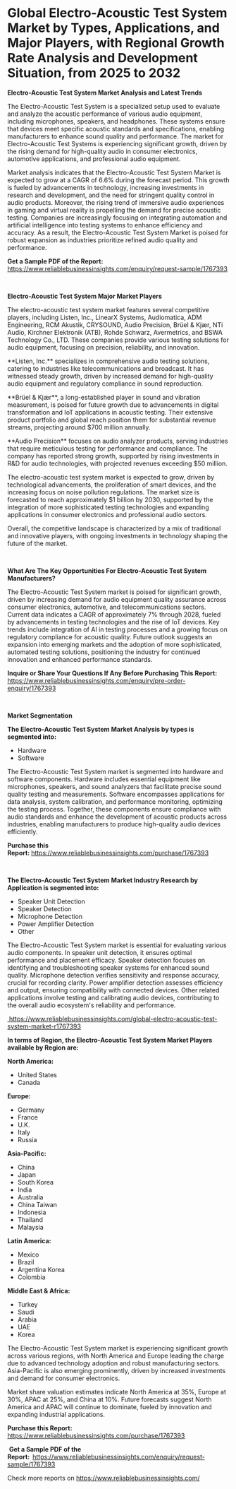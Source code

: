 <p><h1>Global Electro-Acoustic Test System Market by Types, Applications, and Major Players, with Regional Growth Rate Analysis and Development Situation, from 2025 to 2032</h1></p><p><strong>Electro-Acoustic Test System Market Analysis and Latest Trends</strong></p>
<p><p>The Electro-Acoustic Test System is a specialized setup used to evaluate and analyze the acoustic performance of various audio equipment, including microphones, speakers, and headphones. These systems ensure that devices meet specific acoustic standards and specifications, enabling manufacturers to enhance sound quality and performance. The market for Electro-Acoustic Test Systems is experiencing significant growth, driven by the rising demand for high-quality audio in consumer electronics, automotive applications, and professional audio equipment.</p><p>Market analysis indicates that the Electro-Acoustic Test System Market is expected to grow at a CAGR of 6.6% during the forecast period. This growth is fueled by advancements in technology, increasing investments in research and development, and the need for stringent quality control in audio products. Moreover, the rising trend of immersive audio experiences in gaming and virtual reality is propelling the demand for precise acoustic testing. Companies are increasingly focusing on integrating automation and artificial intelligence into testing systems to enhance efficiency and accuracy. As a result, the Electro-Acoustic Test System Market is poised for robust expansion as industries prioritize refined audio quality and performance.</p></p>
<p><strong>Get a Sample PDF of the Report:&nbsp;</strong> <a href="https://www.reliablebusinessinsights.com/enquiry/request-sample/1767393?utm_campaign=39&utm_medium=2&utm_source=Github&utm_content=ia&utm_term=27022025&utm_id=electro-acoustic-test-system">https://www.reliablebusinessinsights.com/enquiry/request-sample/1767393</a></p>
<p>&nbsp;</p>
<p><strong>Electro-Acoustic Test System Major Market Players</strong></p>
<p><p>The electro-acoustic test system market features several competitive players, including Listen, Inc., LinearX Systems, Audiomatica, ADM Engineering, RCM Akustik, CRYSOUND, Audio Precision, Brüel & Kjær, NTi Audio, Kirchner Elektronik (ATB), Rohde Schwarz, Avermetrics, and BSWA Technology Co., LTD. These companies provide various testing solutions for audio equipment, focusing on precision, reliability, and innovation.</p><p>**Listen, Inc.** specializes in comprehensive audio testing solutions, catering to industries like telecommunications and broadcast. It has witnessed steady growth, driven by increased demand for high-quality audio equipment and regulatory compliance in sound reproduction.</p><p>**Brüel & Kjær**, a long-established player in sound and vibration measurement, is poised for future growth due to advancements in digital transformation and IoT applications in acoustic testing. Their extensive product portfolio and global reach position them for substantial revenue streams, projecting around $700 million annually.</p><p>**Audio Precision** focuses on audio analyzer products, serving industries that require meticulous testing for performance and compliance. The company has reported strong growth, supported by rising investments in R&D for audio technologies, with projected revenues exceeding $50 million.</p><p>The electro-acoustic test system market is expected to grow, driven by technological advancements, the proliferation of smart devices, and the increasing focus on noise pollution regulations. The market size is forecasted to reach approximately $1 billion by 2030, supported by the integration of more sophisticated testing technologies and expanding applications in consumer electronics and professional audio sectors.</p><p>Overall, the competitive landscape is characterized by a mix of traditional and innovative players, with ongoing investments in technology shaping the future of the market.</p></p>
<p>&nbsp;</p>
<p><strong>What Are The Key Opportunities For Electro-Acoustic Test System Manufacturers?</strong></p>
<p><p>The Electro-Acoustic Test System market is poised for significant growth, driven by increasing demand for audio equipment quality assurance across consumer electronics, automotive, and telecommunications sectors. Current data indicates a CAGR of approximately 7% through 2028, fueled by advancements in testing technologies and the rise of IoT devices. Key trends include integration of AI in testing processes and a growing focus on regulatory compliance for acoustic quality. Future outlook suggests an expansion into emerging markets and the adoption of more sophisticated, automated testing solutions, positioning the industry for continued innovation and enhanced performance standards.</p></p>
<p><strong>Inquire or Share Your Questions If Any Before Purchasing This Report:</strong> <a href="https://www.reliablebusinessinsights.com/enquiry/pre-order-enquiry/1767393?utm_campaign=39&utm_medium=2&utm_source=Github&utm_content=ia&utm_term=27022025&utm_id=electro-acoustic-test-system">https://www.reliablebusinessinsights.com/enquiry/pre-order-enquiry/1767393</a></p>
<p>&nbsp;</p>
<p><strong>Market Segmentation</strong></p>
<p><strong>The Electro-Acoustic Test System Market Analysis by types is segmented into:</strong></p>
<p><ul><li>Hardware</li><li>Software</li></ul></p>
<p><p>The Electro-Acoustic Test System market is segmented into hardware and software components. Hardware includes essential equipment like microphones, speakers, and sound analyzers that facilitate precise sound quality testing and measurements. Software encompasses applications for data analysis, system calibration, and performance monitoring, optimizing the testing process. Together, these components ensure compliance with audio standards and enhance the development of acoustic products across industries, enabling manufacturers to produce high-quality audio devices efficiently.</p></p>
<p><strong>Purchase this Report:&nbsp;</strong><a href="https://www.reliablebusinessinsights.com/purchase/1767393?utm_campaign=39&utm_medium=2&utm_source=Github&utm_content=ia&utm_term=27022025&utm_id=electro-acoustic-test-system">https://www.reliablebusinessinsights.com/purchase/1767393</a></p>
<p>&nbsp;</p>
<p><strong>The Electro-Acoustic Test System Market Industry Research by Application is segmented into:</strong></p>
<p><ul><li>Speaker Unit Detection</li><li>Speaker Detection</li><li>Microphone Detection</li><li>Power Amplifier Detection</li><li>Other</li></ul></p>
<p><p>The Electro-Acoustic Test System market is essential for evaluating various audio components. In speaker unit detection, it ensures optimal performance and placement efficacy. Speaker detection focuses on identifying and troubleshooting speaker systems for enhanced sound quality. Microphone detection verifies sensitivity and response accuracy, crucial for recording clarity. Power amplifier detection assesses efficiency and output, ensuring compatibility with connected devices. Other related applications involve testing and calibrating audio devices, contributing to the overall audio ecosystem's reliability and performance.</p></p>
<p><a href="https://www.reliablebusinessinsights.com/global-electro-acoustic-test-system-market-r1767393?utm_campaign=39&utm_medium=2&utm_source=Github&utm_content=ia&utm_term=27022025&utm_id=electro-acoustic-test-system">&nbsp;https://www.reliablebusinessinsights.com/global-electro-acoustic-test-system-market-r1767393</a></p>
<p><strong>In terms of Region, the Electro-Acoustic Test System Market Players available by Region are:</strong></p>
<p>
    <p> <strong> North America: </strong>
        <ul>
            <li>United States</li>
            <li>Canada</li>
        </ul>
        </p> 
    <p> <strong> Europe: </strong>
        <ul>
            <li>Germany</li>
            <li>France</li>
            <li>U.K.</li>
            <li>Italy</li>
            <li>Russia</li>
        </ul>
        </p> 
    <p> <strong> Asia-Pacific: </strong>
        <ul>
            <li>China</li>
            <li>Japan</li>
            <li>South Korea</li>
            <li>India</li>
            <li>Australia</li>
            <li>China Taiwan</li>
            <li>Indonesia</li>
            <li>Thailand</li>
            <li>Malaysia</li>
        </ul>
        </p> 
    <p> <strong> Latin America: </strong>
        <ul>
            <li>Mexico</li>
            <li>Brazil</li>
            <li>Argentina Korea</li>
            <li>Colombia</li>
        </ul>
        </p> 
    <p> <strong> Middle East & Africa: </strong>
        <ul>
            <li>Turkey</li>
            <li>Saudi</li>
            <li>Arabia</li>
            <li>UAE</li>
            <li>Korea</li>
        </ul>
    </p>
    </p>
<p><p>The Electro-Acoustic Test System market is experiencing significant growth across various regions, with North America and Europe leading the charge due to advanced technology adoption and robust manufacturing sectors. Asia-Pacific is also emerging prominently, driven by increased investments and demand for consumer electronics. </p><p>Market share valuation estimates indicate North America at 35%, Europe at 30%, APAC at 25%, and China at 10%. Future forecasts suggest North America and APAC will continue to dominate, fueled by innovation and expanding industrial applications.</p></p>
<p><strong>Purchase this Report: </strong><a href="https://www.reliablebusinessinsights.com/purchase/1767393?utm_campaign=39&utm_medium=2&utm_source=Github&utm_content=ia&utm_term=27022025&utm_id=electro-acoustic-test-system">https://www.reliablebusinessinsights.com/purchase/1767393</a></p>
<p>&nbsp;<strong>Get a Sample PDF of the Report:&nbsp;&nbsp;</strong><a href="https://www.reliablebusinessinsights.com/enquiry/request-sample/1767393?utm_campaign=39&utm_medium=2&utm_source=Github&utm_content=ia&utm_term=27022025&utm_id=electro-acoustic-test-system">https://www.reliablebusinessinsights.com/enquiry/request-sample/1767393</a></p>
<p><strong></strong></p>
<p>Check more reports on <a href="https://www.reliablebusinessinsights.com/?utm_campaign=39&utm_medium=2&utm_source=Github&utm_content=ia&utm_term=27022025&utm_id=electro-acoustic-test-system">https://www.reliablebusinessinsights.com/</a></p>